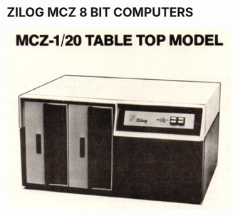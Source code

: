 # ZILOG MCZ 8 BIT COMPUTERS

![MCZ IMAGE](pics/MCZPIC.png)

<!-- [the text goes here](lesbird.com) -->

